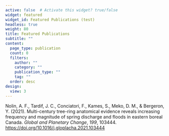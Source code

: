 ```yaml
---
active: false  # Activate this widget? true/false
widget: featured
widget_id: Featured Publications (test)
headless: true
weight: 80
title: Featured Publications
subtitle: ""
content:
  page_type: publication
  count: 0
  filters:
    author: ""
    category: ""
    publication_type: ""
    tag: ""
  order: desc
design:
  view: 3
---
```

Nolin, A. F., Tardif, J. C., Conciatori, F., Kames, S., Meko, D. M., & Bergeron, Y. (2021). Multi-century tree-ring anatomical evidence reveals increasing frequency and magnitude of spring discharge and floods in eastern boreal Canada. *Global and Planetary Change*, *199*, 103444. <https://doi.org/10.1016/j.gloplacha.2021.103444>
